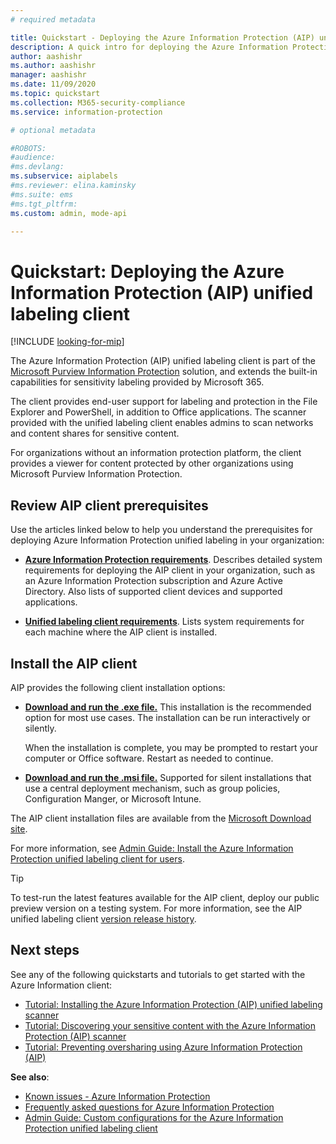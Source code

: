 ```yaml
---
# required metadata

title: Quickstart - Deploying the Azure Information Protection (AIP) unified labeling client 
description: A quick intro for deploying the Azure Information Protection (AIP) unified labeling client
author: aashishr
ms.author: aashishr
manager: aashishr
ms.date: 11/09/2020
ms.topic: quickstart
ms.collection: M365-security-compliance
ms.service: information-protection

# optional metadata

#ROBOTS:
#audience:
#ms.devlang:
ms.subservice: aiplabels
#ms.reviewer: elina.kaminsky
#ms.suite: ems
#ms.tgt_pltfrm:
ms.custom: admin, mode-api

---
```


# Quickstart: Deploying the Azure Information Protection (AIP) unified labeling client

[!INCLUDE [looking-for-mip](includes/looking-for-mip.md)]

The Azure Information Protection (AIP) unified labeling client is part of the [Microsoft Purview Information Protection](/microsoft-365/compliance/information-protection) solution, and  extends the built-in capabilities for sensitivity labeling provided by Microsoft 365. 

The client provides end-user support for labeling and protection in the File Explorer and PowerShell, in addition to Office applications. The scanner provided with the unified labeling client enables admins to scan networks and content shares for sensitive content. 

For organizations without an information protection platform, the client provides a viewer for content protected by other organizations using Microsoft Purview Information Protection.

## Review AIP client prerequisites

Use the articles linked below to help you understand the prerequisites for deploying Azure Information Protection unified labeling in your organization:

- **[Azure Information Protection requirements](requirements.md)**. Describes detailed system requirements for deploying the AIP client in your organization, such as an Azure Information Protection subscription and Azure Active Directory. Also lists of supported client devices and supported applications.

- **[Unified labeling client requirements](./rms-client/reqs-ul-client.md)**. Lists system requirements for each machine where the AIP client is installed.

## Install the AIP client

AIP provides the following client installation options:

- **[Download and run the .exe file.](rms-client/clientv2-admin-guide-install.md#install-the-aip-unified-labeling-client-using-the-executable-installer)** This installation is the recommended option for most use cases. The installation can be run interactively or silently.

    When the installation is complete, you may be prompted to restart your computer or Office software. Restart as needed to continue.

- **[Download and run the .msi file.](rms-client/clientv2-admin-guide-install.md#install-the-unified-labeling-client-using-the-msi-installer)** Supported for silent installations that use a central deployment mechanism, such as group policies, Configuration Manger, or Microsoft Intune.

The AIP client installation files are available from the [Microsoft Download site](https://www.microsoft.com/download/details.aspx?id=53018). 

For more information, see [Admin Guide: Install the Azure Information Protection unified labeling client for users](rms-client/clientv2-admin-guide-install.md).

> [!TIP]
> To test-run the latest features available for the AIP client, deploy our public preview version on a testing system. For more information, see the AIP unified labeling client [version release history](rms-client/unifiedlabelingclient-version-release-history.md).
> 

## Next steps

See any of the following quickstarts and tutorials to get started with the Azure Information client:

- [Tutorial: Installing the Azure Information Protection (AIP) unified labeling scanner](/microsoft-365/compliance/deploy-scanner-configure-install)
- [Tutorial: Discovering your sensitive content with the Azure Information Protection (AIP) scanner](/microsoft-365/compliance/deploy-scanner-manage)
- [Tutorial: Preventing oversharing using Azure Information Protection (AIP)](/azure/information-protection/tutorial-scan-networks-and-content)

**See also**:

- [Known issues - Azure Information Protection](known-issues.md) 
- [Frequently asked questions for Azure Information Protection](faqs.md) 
- [Admin Guide: Custom configurations for the Azure Information Protection unified labeling client](rms-client/clientv2-admin-guide-customizations.md)
